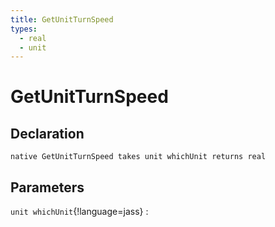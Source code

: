 ```yaml
---
title: GetUnitTurnSpeed
types:
  - real
  - unit
---
```


# GetUnitTurnSpeed

## Declaration

```jass
native GetUnitTurnSpeed takes unit whichUnit returns real
```

## Parameters
`unit whichUnit`{!language=jass}
: 
